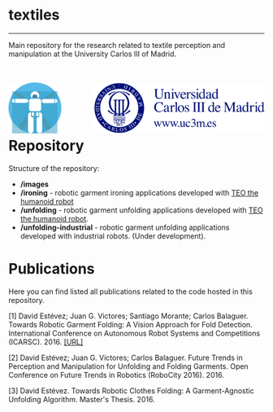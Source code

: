 # textiles
------------

Main repository for the research related to textile perception and manipulation at the University Carlos III of Madrid.

<br><br>
<img src="images/roboticslab.png" height="100px" align= "left"> <img src="images/uc3m.png" height="100px" align="right"><br><br><br><br>


# Repository
Structure of the repository:
* **/images**
* **/ironing** - robotic garment ironing applications developed with [TEO the humanoid robot](https://github.com/roboticslab-uc3m/teo-main)
* **/unfolding** - robotic garment unfolding applications developed with [TEO the humanoid robot](https://github.com/roboticslab-uc3m/teo-main).
* **/unfolding-industrial** - robotic garment unfolding applications developed with industrial robots. (Under development).


# Publications
Here you can find listed all publications related to the code hosted in this repository.

<a id="1">[1]</a> David Estévez; Juan G. Victores; Santiago Morante; Carlos Balaguer. Towards Robotic Garment Folding: A Vision Approach for Fold Detection. International Conference on Autonomous Robot Systems and Competitions (ICARSC). 2016. [[URL]](http://icarsc2016.ipb.pt/docs/ProgramaICARSC.pdf)

<a id="2">[2]</a> David Estévez; Juan G. Victores; Carlos Balaguer. Future Trends in Perception and Manipulation for Unfolding and Folding Garments. Open Conference on Future Trends in Robotics (RoboCity 2016). 2016.

<a id="3">[3]</a> David Estévez. Towards Robotic Clothes Folding: A Garment-Agnostic Unfolding Algorithm. Master's Thesis. 2016.
